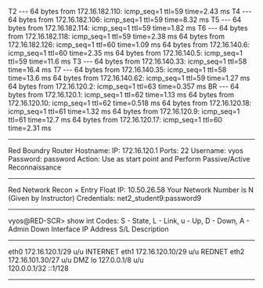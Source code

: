 T2 --- 64 bytes from 172.16.182.110: icmp_seq=1 ttl=59 time=2.43 ms
T4 --- 64 bytes from 172.16.182.106: icmp_seq=1 ttl=59 time=8.32 ms
T5 --- 64 bytes from 172.16.182.114: icmp_seq=1 ttl=59 time=1.82 ms
T6 --- 64 bytes from 172.16.182.118: icmp_seq=1 ttl=59 time=2.38 ms
64 bytes from 172.16.182.126: icmp_seq=1 ttl=60 time=1.09 ms
64 bytes from 172.16.140.6: icmp_seq=1 ttl=60 time=2.35 ms
64 bytes from 172.16.140.5: icmp_seq=1 ttl=59 time=11.6 ms
T3 --- 64 bytes from 172.16.140.33: icmp_seq=1 ttl=58 time=16.4 ms
T7 --- 64 bytes from 172.16.140.35: icmp_seq=1 ttl=58 time=13.6 ms
64 bytes from 172.16.140.62: icmp_seq=1 ttl=59 time=1.27 ms
64 bytes from 172.16.120.2: icmp_seq=1 ttl=63 time=0.357 ms
BR --- 64 bytes from 172.16.120.1: icmp_seq=1 ttl=62 time=1.13 ms
64 bytes from 172.16.120.10: icmp_seq=1 ttl=62 time=0.518 ms
64 bytes from 172.16.120.18: icmp_seq=1 ttl=61 time=1.32 ms
64 bytes from 172.16.120.9: icmp_seq=1 ttl=61 time=12.7 ms
64 bytes from 172.16.120.17: icmp_seq=1 ttl=60 time=2.31 ms

--------------------------------------------------------------------------------------------------------------------------------------------------------------------------------------
Red Boundry Router Hostname: IP: 172.16.120.1 Ports: 22 Username: vyos Password: password Action: Use as start point and Perform Passive/Active Reconnaissance

--------------------------------------------------------------------------------------------------------------------------------------------------------------------------------------
Red Network Recon × Entry Float IP: 10.50.26.58
Your Network Number is N (Given by Instructor)
Credentials: net2_student9:password9

--------------------------------------------------------------------------------------------------------------------------------------------------------------------------------------
vyos@RED-SCR> show int
Codes: S - State, L - Link, u - Up, D - Down, A - Admin Down
Interface        IP Address                        S/L  Description
---------        ----------                        ---  -----------
eth0             172.16.120.1/29                   u/u  INTERNET 
eth1             172.16.120.10/29                  u/u  REDNET 
eth2             172.16.101.30/27                  u/u  DMZ 
lo               127.0.0.1/8                       u/u  
                 120.0.0.1/32
                 ::1/128

--------------------------------------------------------------------------------------------------------------------------------------------------------------------------------------
